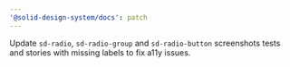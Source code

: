 ```yaml
---
'@solid-design-system/docs': patch
---
```


Update `sd-radio`, `sd-radio-group` and `sd-radio-button` screenshots tests and stories with missing labels to fix a11y issues.
